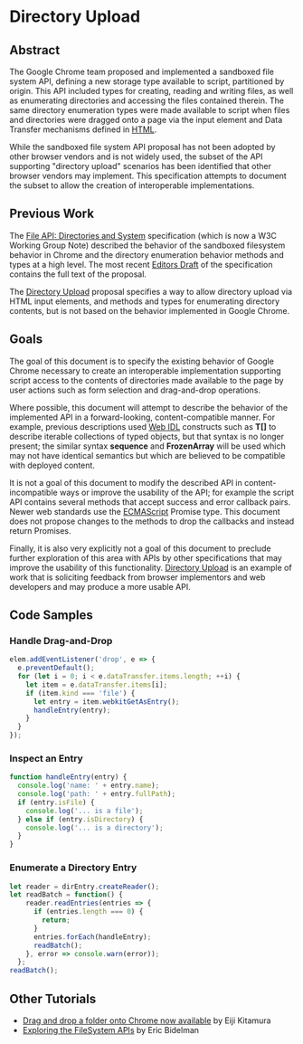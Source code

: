 
# Directory Upload

## Abstract

The Google Chrome team proposed and implemented a sandboxed file
system API, defining a new storage type available to script,
partitioned by origin. This API included types for creating, reading
and writing files, as well as enumerating directories and accessing
the files contained therein. The same directory enumeration types were made available to script
when files and directories were dragged onto a page via the input
element and Data Transfer mechanisms defined in [HTML](html.spec.whatwg.org/multipage).

While the sandboxed file system API proposal has not been adopted by
other browser vendors and is not widely used, the subset of the API
supporting "directory upload" scenarios has been identified that other
browser vendors may implement. This specification attempts to document
the subset to allow the creation of interoperable implementations.

## Previous Work

The
[File API: Directories and System](https://www.w3.org/TR/file-system-api/)
specification (which is now a W3C Working Group Note) described the
behavior of the sandboxed filesystem behavior in Chrome and the
directory enumeration behavior methods and types at a high level.
The most recent [Editors Draft](https://dev.w3.org/2009/dap/file-system/file-dir-sys.html) of the specification contains the full text of the proposal.


The
[Directory Upload](https://wicg.github.io/directory-upload/proposal.html)
proposal specifies a way to allow directory upload via HTML input
elements, and methods and types for enumerating directory contents,
but is not based on the behavior implemented in Google Chrome.

## Goals

The goal of this document is to specify the existing behavior
of Google Chrome necessary to create an interoperable implementation
supporting script access to the contents of directories made
available to the page by user actions such as form selection
and drag-and-drop operations.

Where possible, this document will attempt to describe the behavior
of the implemented API in a forward-looking, content-compatible manner.
For example, previous descriptions used [Web IDL](heycam.github.io/webidl/) constructs such as __T[]__ to describe iterable collections of typed objects, but that syntax is no longer present; the similar syntax __sequence<T>__ and __FrozenArray<T>__ will be used which may not have identical semantics but which are believed to be compatible with deployed content.

It is not a goal of this document to modify the described API
in content-incompatible ways or improve the usability of the API; for
example the script API contains several methods that accept 
success and error callback pairs. Newer web standards use
the [ECMAScript](http://www.ecma-international.org/publications/standards/Ecma-262.htm) Promise type. This document does not propose changes
to the methods to drop the callbacks and instead return
Promises.

Finally, it is also very explicitly not a goal of this document to
preclude further exploration of this area with APIs by
other specifications that may improve the usability of this functionality.
[Directory Upload](https://wicg.github.io/directory-upload/proposal.html) is
an example of work that is soliciting feedback from browser implementors
and web developers and may produce a more usable API.

## Code Samples

### Handle Drag-and-Drop
```js
elem.addEventListener('drop', e => {
  e.preventDefault();
  for (let i = 0; i < e.dataTransfer.items.length; ++i) {
    let item = e.dataTransfer.items[i];
    if (item.kind === 'file') {
      let entry = item.webkitGetAsEntry();
      handleEntry(entry);
    }
  }
});
```

### Inspect an Entry
```js
function handleEntry(entry) {
  console.log('name: ' + entry.name);
  console.log('path: ' + entry.fullPath);
  if (entry.isFile) {
    console.log('... is a file');
  } else if (entry.isDirectory) {
    console.log('... is a directory');
  }
}
```

### Enumerate a Directory Entry
```js
let reader = dirEntry.createReader();
let readBatch = function() {
    reader.readEntries(entries => {
      if (entries.length === 0) {
        return;
      }
      entries.forEach(handleEntry);
      readBatch();
    }, error => console.warn(error));
  };
readBatch();
```

## Other Tutorials

* [Drag and drop a folder onto Chrome now available](https://developers.google.com/web/updates/2012/07/Drag-and-drop-a-folder-onto-Chrome-now-available) by Eiji Kitamura
* [Exploring the FileSystem APIs](http://www.html5rocks.com/en/tutorials/file/filesystem/) by Eric Bidelman





